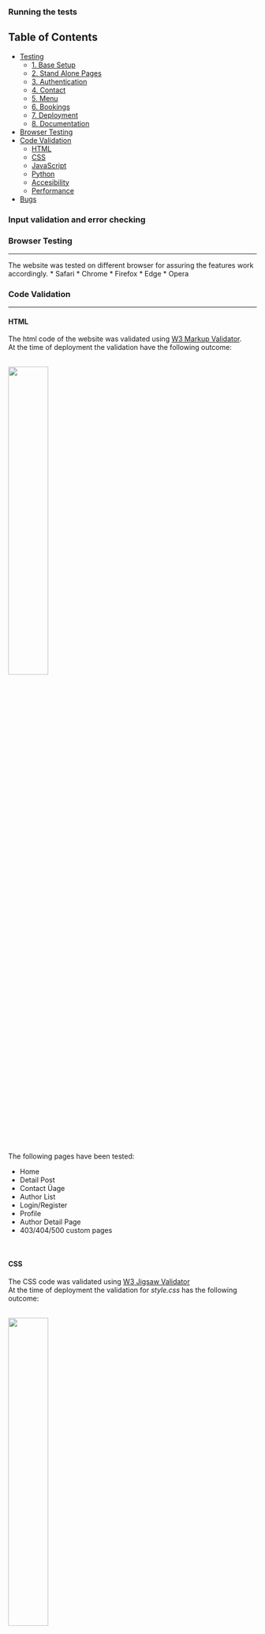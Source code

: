 ### Running the tests

## Table of Contents
* [Testing](#testing)
  + [1. Base Setup](#base-setup)
  + [2. Stand Alone Pages](#stand-alone-pages)
  + [3. Authentication](#authentication)
  + [4. Contact](#contact)
  + [5. Menu](#menu)
  + [6. Bookings](#bookings)
  + [7. Deployment](#deployment)
  + [8. Documentation](#documentation)    
* [Browser Testing](#browser-testing)
* [Code Validation](#code-validation)
  + [HTML](#html)
  + [CSS](#css)
  + [JavaScript](#javascript)
  + [Python](#python)
  + [Accesibility](#accesibility)
  + [Performance](#performance)
* [Bugs](#bugs)


### Input validation and error checking


### Browser Testing
<hr>
The website was tested on different browser for assuring the features work accordingly.
* Safari
* Chrome
* Firefox
* Edge
* Opera


### Code Validation
<hr>

#### HTML

The html code of the website was validated using [W3 Markup Validator](https://validator.w3.org/).<br>
At the time of deployment the validation have the following outcome:<br><br>

<img src="static/images/" width="40%"><br><br>

The following pages have been tested:
* Home
* Detail Post
* Contact Üage
* Author List
* Login/Register
* Profile
* Author Detail Page
* 403/404/500 custom pages
<br>


#### CSS

The CSS code was validated using [W3 Jigsaw Validator](https://jigsaw.w3.org/css-validator/)<br>
At the time of deployment the validation for *style.css* has the following outcome:<br><br>

<img src="static/images/" width="40%"><br><br>
<br>

#### Javascript

...

<br>

### Python
The python code was tested using [Coding Institutes Python Linter](https://pep8ci.herokuapp.com/).<br>

**Pep8 results:**<br>
<details>
<summary>Author app</summary>

* **apps.py**<br>

<img src="static/images/" width="60%"><br><br>

* **urls.py**<br>

<img src="static/images/" width="60%"><br><br>

* **views.py**<br>

<img src="static/images" width="60%"><br><br>

* **forms.py**<br>

<img src="static/images/" width="60%"><br><br>

* **models.py**<br>

<img src="static/images/" width="60%"><br><br>

* **test_forms.py**<br>

<img src="static/images/" width="60%"><br><br>

* **test_views.py**<br>

<img src="static/images/" width="60%"><br><br>

</details>
<br>

<summary>Blog app</summary>

* **apps.py**<br>

<img src="static/images/" width="60%"><br><br>

* **urls.py**<br>

<img src="static/images/" width="60%"><br><br>

* **views.py**<br>

<img src="static/images" width="60%"><br><br>

* **forms.py**<br>

<img src="static/images/" width="60%"><br><br>

* **models.py**<br>

<img src="static/images/" width="60%"><br><br>

* **test_forms.py**<br>

<img src="static/images/" width="60%"><br><br>

* **test_views.py**<br>

<img src="static/images/" width="60%"><br><br>

</details>
<br>

<summary>Profile app</summary>

* **apps.py**<br>

<img src="static/images/" width="60%"><br><br>

* **urls.py**<br>

<img src="static/images/" width="60%"><br><br>

* **views.py**<br>

<img src="static/images" width="60%"><br><br>

* **forms.py**<br>

<img src="static/images/" width="60%"><br><br>

* **models.py**<br>

<img src="static/images/" width="60%"><br><br>

* **test_forms.py**<br>

<img src="static/images/" width="60%"><br><br>

* **test_views.py**<br>

<img src="static/images/" width="60%"><br><br>

</details>
<br>


### Accesibility 
The accesibility of the website was tested with [Wave](https://wave.webaim.org/)
Throughout the all pages there is an Alert due to a "Home" link in the navbar that is situated next to the company-logo that also works as a "home"-link. I decided to ignore this alert to make it easier for the user to find their way back to the starting page.


**Wave results:**
<details>
<summary>Home Page</summary>
<img src="static/images/" width="50%"><br><br>
</details>
<details>
<summary>Authors List Page</summary>
<img src="static/images/" width="50%"><br><br>
</details>
<details>
<summary>>Contact Page</summary>
<img src="static/images/" width="50%"><br><br>
</details>
<details>
<details>
<summary>Profile Page</summary>
<img src="static/images/" width="50%"><br><br>
</details>
<summary>Login Page</summary>
<img src="static/images/" width="50%"><br><br>
</details>
<br>

### Performance
The performance of the website was tested with [Google Lighthouse](https://developer.chrome.com/docs/lighthouse/overview/)

**Lighthouse reports:**<br>

<details>
<summary>Desktop</summary>

<img src="static/images/" width="60%"><br><br>

</details>

<details>
<summary>Mobile</summary>  

<img src="static/images/" width="60%"><br><br>

</details>



![PEP 8]()

- Passed the code through a PEP8 linter and confirmed there are no problems.
- Given invalid inputs like numbers which are expected, empty input, string instead of letters, same input twice.
- Tested in my local terminal and the Code Institute Heroku terminal.



## Bugs

### Solved Bugs 

- 




### Remaining Bugs
- No bugs remaining.

### Validator Testing
- PEP 8
  - White spaces
  - To long strings 
  - After all corections no error were returned PEP8online.com
